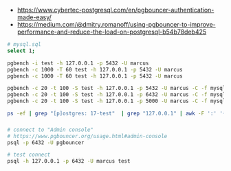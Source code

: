 
- https://www.cybertec-postgresql.com/en/pgbouncer-authentication-made-easy/
- https://medium.com/@dmitry.romanoff/using-pgbouncer-to-improve-performance-and-reduce-the-load-on-postgresql-b54b78deb425

```bash
# mysql.sql
select 1;
```

```bash
pgbench -i test -h 127.0.0.1 -p 5432 -U marcus
pgbench -c 1000 -T 60 test -h 127.0.0.1 -p 5432 -U marcus
pgbench -c 1000 -T 60 test -h 127.0.0.1 -p 5432 -U marcus

pgbench -c 20 -t 100 -S test -h 127.0.0.1 -p 5432 -U marcus -C -f mysql.sql
pgbench -c 20 -t 100 -S test -h 127.0.0.1 -p 6432 -U marcus -C -f mysql.sql
pgbench -c 20 -t 100 -S test -h 127.0.0.1 -p 5000 -U marcus -C -f mysql.sql

ps -ef | grep "[p]ostgres: 17-test"  | grep "127.0.0.1" | awk -F ':' '{print $6}' | sort | less
```

### 

```bash
# connect to "Admin console"
# https://www.pgbouncer.org/usage.html#admin-console
psql -p 6432 -U pgbouncer

# test connect
psql -h 127.0.0.1 -p 6432 -U marcus test
```
